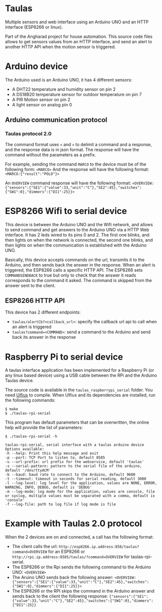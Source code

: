 Taulas
======

Multiple sensors and web interface using an Arduino UNO and an HTTP interface (ESP8266 or linux).

Part of the Angharad project for house automation. This source code files allows to get sensors values from an HTTP interface, and send an alert to another HTTP API when the motion sensor is triggered.

# Arduino device

The Arduino used is an Arduino UNO, it has 4 different sensors:
- A DHT22 temperature and humidity sensor on pin 2
- A DS18B20 temperature sensor for outdoor temperature on pin 7
- A PIR Motion sensor on pin 2
- A light sensor on analog pin 0

## Arduino communication protocol

### Taulas protocol 2.0

The command format uses `<` and `>` to delimit a command and a response, and the response data is in json format. The response will have the command without the parameters as a prefix.

For example, sending the command `MARCO` to the device must be of the following form:
`<MARCO>`
And the response will have the following format:
`<MARCO:{"result":"POLO"}>`

An `OVERVIEW` command response will have the following format:
`<OVERVIEW:{"sensors":{"SE1":{"value":33,"unit":"C"},"SE2":45},"switches":{"SW1":0},"dimmers":{"DI1":25}}>`

# ESP8266 Wifi to serial device

This device is between the Arduino UNO and the Wifi network, and allows to send command and get answers to the Arduino UNO via a HTTP Web interface. It has 2 leds wired to its pins 0 and 2. The first one blinks, and then lights on when the network is connected, the second one blinks, and then lights on when the communication is established with the Arduino UNO.

Basically, this device accepts commands on the url, transmits it to the Arduino, and then sends back the answer in the response. When an alert is triggered, the ESP8266 calls a specific HTTP API. The ESP8266 sets `COMMANDSENDBACK` to true but only to check that the answer it reads corresponds to the command it asked. The command is skipped from the answer sent to the client.

## ESP8266 HTTP API

This device has 2 different endpoints:
- `taulas/alertCb?<callback_url>`: specify the callback url api to call when an alert is triggered
- `taulas?command=<COMMAND>`: send a command to the Arduino and send back its answer in the response

# Raspberry Pi to serial device

A taulas interface application has been implemented for a Raspberry Pi (or any linux based device) using a USB cable between the RPi and the Arduino Taulas device.

The source code is available in the `taulas_raspberrypi_serial` folder. You need [Ulfius](https://github.com/babelouest/ulfius) to compile. When Ulfius and its dependencies are installed, run the following commands:

```shell
$ make
$ ./taulas-rpi-serial
```

This program has default parameters that can be overwritten, the online help will provide the list of parameters:

```shell
$ ./taulas-rpi-serial -h

taulas-rpi-serial, serial interface with a taulas arduino device
Options available:
-h --help: Print this help message and exit
-p --port: TCP Port to listen to, default 8585
-u --url-prefix: url prefix for the webservice, default 'taulas'
-s --serial-pattern: pattern to the serial file of the arduino, default '/dev/ttyACM'
-b --baud: baud rate to connect to the Arduino, default 9600
-t --timeout: timeout in seconds for serial reading, default 3000
-l --log-level: log level for the application, values are NONE, ERROR, WARNING, INFO, DEBUG, default is 'DEBUG'
-m --log-mode: log mode for the application, values are console, file or syslog, multiple values must be separated with a comma, default is 'console'
-f --log-file: path to log file if log mode is file
```

# Example with Taulas 2.0 protocol

When the 2 devices are on and connected, a call has the following format:

- The client calls the url: `http://esp8266.ip.address:858/taulas?command=OVERVIEW` for an ESP8266 or `http://rpi.ip.address:8585/taulas/?command=OVERVIEW` for taulas-rpi-serial.
- The ESP8266 or the Rpi sends the following command to the Arduino UNO: `<OVERVIEW>`
- The Aruino UNO sends back the following answer: `<OVERVIEW:{"sensors":{"SE1":{"value":33,"unit":"C"},"SE2":45},"switches":{"SW1":0},"dimmers":{"DI1":25}}>`
- The ESP8266 or the RPI skips the command in the Arduino answer and sends back to the client the following response: `{"sensors":{"SE1":{"value":33,"unit":"C"},"SE2":45},"switches":{"SW1":0},"dimmers":{"DI1":25}}`

